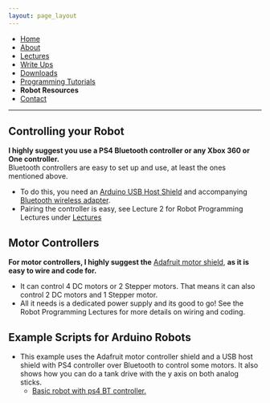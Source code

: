 ```yaml
---
layout: page_layout
---
```

* [Home](../index.md)
* [About](About.md)       
* [Lectures](Lectures.md)
* [Write Ups](Write_Ups.md)
* [Downloads](Downloads.md)
* [Programming Tutorials](Programming_Tutorials.md)
* **Robot Resources**
* [Contact](Contact.md)

* * *
## Controlling your Robot
**I highly suggest you use a PS4 Bluetooth controller or any Xbox 360 or One controller.**  
Bluetooth controllers are easy to set up and use, at least the ones mentioned above.
* To do this, you need an [Arduino USB Host Shield](https://store.arduino.cc/usa/arduino-usb-host-shield) and accompanying [Bluetooth wireless adapter](https://github.com/felis/USB_Host_Shield_2.0/wiki/Bluetooth-dongles).
* Pairing the controller is easy, see Lecture 2 for Robot Programming Lectures under [Lectures](Lectures.md)

## Motor Controllers
**For motor controllers, I highly suggest the** [Adafruit motor shield](https://www.adafruit.com/product/1438?gclid=CjwKCAiAqIHTBRAVEiwA6TgJw5LRyxHq3K9mnEQkyjCQKqnoeI4orKzAAj2KrmRVDnoR4DovjPvrMBoC-WAQAvD_BwE
), **as it is easy to wire and code for.**  
* It can control 4 DC motors or 2 Stepper motors. That means it can also control 2 DC motors and 1 Stepper motor.
* All it needs is a dedicated power supply and its good to go! See the Robot Programming Lectures for more details on wiring and coding.

## Example Scripts for Arduino Robots
* This example uses the Adafruit motor controller shield and a USB host shield with PS4 controller over Bluetooth to control some motors. It also shows how you can do a tank drive with the y axis on both analog sticks.
  * [Basic robot with ps4 BT controller.](https://goo.gl/P4gi3Q)
